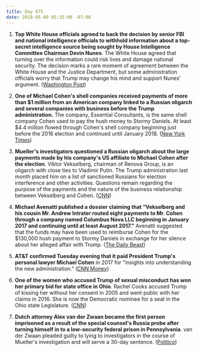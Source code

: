 ```yaml
---
title: Day 475
date: 2018-05-09 05:35:00 -07:00
---
```


1. **Top White House officials agreed to back the decision by senior FBI and national intelligence officials to withhold information about a top-secret intelligence source being sought by House Intelligence Committee Chairman Devin Nunes**. The White House agreed that turning over the information could risk lives and damage national security. The decision marks a rare moment of agreement between the White House and the Justice Department, but some administration officials worry that Trump may change his mind and support Nunes’ argument. ([Washington Post](https://www.washingtonpost.com/politics/risk-to-intelligence-source-who-aided-russia-investigation-at-center-of-latest-showdown-between-nunes-and-justice-dept/2018/05/08/d6fb66f8-5223-11e8-abd8-265bd07a9859_story.html?noredirect=on&utm_term=.9a5e5ca0ab71))

2. **One of Michael Cohen's shell companies received payments of more than $1 million from an American company linked to a Russian oligarch and several companies with business before the Trump administration.** The company, Essential Consultants, is the same shell company Cohen used to pay the hush money to Stormy Daniels. At least $4.4 million flowed through Cohen's shell company beginning just before the 2016 election and continued until January 2018. ([New York Times](https://www.nytimes.com/2018/05/08/us/politics/michael-cohen-shell-company-payments.html))

3. **Mueller's investigators questioned a Russian oligarch about the large payments made by his company's US affiliate to Michael Cohen after the election**. Viktor Vekselberg, chairman of Renova Group, is an oligarch with close ties to Vladimir Putin. The Trump administration last month placed him on a list of sanctioned Russians for election interference and other activities. Questions remain regarding the purpose of the payments and the nature of the business relationship between Vekselberg and Cohen. ([CNN](https://www.cnn.com/2018/05/08/politics/robert-mueller-russian-oligarch-payments-michael-cohen/index.html))

4. **Michael Avenatti published a dossier claiming that “Vekselberg and his cousin Mr. Andrew Intrater routed eight payments to Mr. Cohen through a company named Columbus Nova LLC beginning in January 2017 and continuing until at least August 2017.”** Avenatti suggested that the funds may have been used to reimburse Cohen for the $130,000 hush payment to Stormy Daniels in exchange for her silence about her alleged affair with Trump. ([The Daily Beast](https://www.thedailybeast.com/michael-cohen-took-cash-from-russian-oligarch-after-election))

5. **AT&T confirmed Tuesday evening that it paid President Trump's personal lawyer Michael Cohen** in 2017 for "insights into understanding the new administration." ([CNN Money](http://money.cnn.com/2018/05/08/media/att-michael-cohen-consulting-payments/index.html))

6. **One of the women who accused Trump of sexual misconduct has won her primary bid for state office in Ohio**. Rachel Cooks accused Trump of kissing her without her consent in 2005 and went public with her claims in 2016. She is now the Democratic nominee for a seat in the Ohio state Legislature. ([CNN](https://www.cnn.com/2018/05/08/politics/rachel-crooks-ohio/index.html))

7. **Dutch attorney Alex van der Zwaan became the first person imprisoned as a result of the special counsel's Russia probe after turning himself in to a low-security federal prison in Pennsylvania**. van der Zwaan pleaded guilty to lying to investigators in the course of Mueller's investigation and will serve a 30-day sentence. ([Politico](https://www.politico.com/story/2018/05/08/russia-probe-prison-mueller-zwaan-574609))